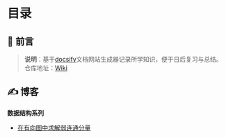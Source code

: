 # 目录

## 📢 前言

> **说明**：基于[docsify](https://docsify.js.org/#/zh-cn/?id=docsify)文档网站生成器记录所学知识，便于日后复习与总结。<br>仓库地址：[Wiki](https://github.com/dongzhiwei-git/diary)

## ✍️ 博客

**数据结构系列**

- [在有向图中求解弱连通分量](/blog/在有向图中求解弱连通分量.md)




